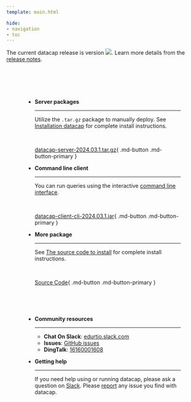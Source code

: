```yaml
---
template: main.html

hide:
- navigation
- toc
---
```


<style>
.md-typeset h1 {
  text-align: center;
  font-weight: 1000;
}
</style>

<div class="font-center">
The current datacap release is version <img src="https://img.shields.io/github/v/release/EdurtIO/datacap.svg" />. Learn more details from the <a href="/release/latest.html">release notes</a>.
</div>

<div class="grid cards" markdown style="margin-top: 30px; padding: 50px;">

- __Server packages__

    ---

    Utilize the `.tar.gz` package to manually deploy. See [Installation datacap](reference/getStarted/install.md) for complete install instructions.

    <br />

    [datacap-server-2024.03.1.tar.gz](https://cdn.north.devlive.org/applications/datacap/latest/datacap-release.tar.gz){ .md-button .md-button-primary }

- __Command line client__

     ---
  
     You can run queries using the interactive [command line interface](/reference/clients/cli.html).
     
     <br />
  
     [datacap-client-cli-2024.03.1.jar](https://repo1.maven.org/maven2/io/edurt/datacap/datacap-client-cli/2024.03.1/datacap-client-cli-2024.03.1.jar){ .md-button .md-button-primary }
  
- __More package__

    ---

    See [The source code to install](referenceet_started/install.md#the-source-code-to-install) for complete install instructions.

    <br />

    [Source Code](https://github.com/devlive-community/datacap){ .md-button .md-button-primary }

</div>

<div class="grid cards" markdown style="padding: 0 50px 30px 50px;">

- __Community resources__

    ---

    * **Chat On Slack**: [edurtio.slack.com](https://edurtio.slack.com/archives/C02EU2YM2N8)
    * **Issues**: [GitHub issues](https://github.com/devlive-community/datacap/issues)
    * **DingTalk**: [16160001608]()

- __Getting help__

    ---

    If you need help using or running datacap, please ask a question on [Slack](https://edurtio.slack.com/archives/C02EU2YM2N8). Please [report](https://github.com/EdurtIO/datacap/issues/new/choose) any issue you find with datacap.

</div>
